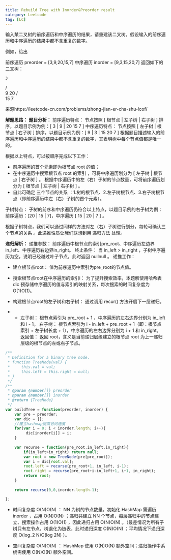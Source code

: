```yaml
---
title: Rebuild Tree with Inorder&Preorder result
category: Leetcode
tag: [LC]
---
```


输入某二叉树的前序遍历和中序遍历的结果，请重建该二叉树。假设输入的前序遍历和中序遍历的结果中都不含重复的数字。

<!--more-->

例如，给出

前序遍历 preorder = [3,9,20,15,7]
中序遍历 inorder = [9,3,15,20,7]
返回如下的二叉树：

    3
   / \
  9  20
    /  \
   15   7

来源https://leetcode-cn.com/problems/zhong-jian-er-cha-shu-lcof/

**解题思路：**
**题目分析：**
前序遍历特点： 节点按照 [ 根节点 | 左子树 | 右子树 ] 排序，以题目示例为例：[ 3 | 9 | 20 15 7 ]
中序遍历特点： 节点按照 [ 左子树 | 根节点 | 右子树 ] 排序，以题目示例为例：[ 9 | 3 | 15 20 7 ]
根据题目描述输入的前序遍历和中序遍历的结果中都不含重复的数字，其表明树中每个节点值都是唯一的。

根据以上特点，可以按顺序完成以下工作：

* 前序遍历的首个元素即为根节点 root 的值；
* 在中序遍历中搜索根节点 root 的索引 ，可将中序遍历划分为 [ 左子树 | 根节点 | 右子树 ] 。
  根据中序遍历中的左（右）子树的节点数量，可将前序遍历划分为 [ 根节点 | 左子树 | 右子树 ] 。
* 自此可确定 三个节点的关系 ：1.树的根节点、2.左子树根节点、3.右子树根节点（即前序遍历中左（右）子树的首个元素）。

子树特点： 子树的前序和中序遍历仍符合以上特点，以题目示例的右子树为例：前序遍历：[20 | 15 | 7]，中序遍历 [ 15 | 20 | 7 ] 。

根据子树特点，我们可以通过同样的方法对左（右）子树进行划分，每轮可确认三个节点的关系 。此递推性质让我们联想到用 递归方法 处理。

**递归解析：**
递推参数： 前序遍历中根节点的索引pre_root、中序遍历左边界in_left、中序遍历右边界in_right。
终止条件： 当 in_left > in_right ，子树中序遍历为空，说明已经越过叶子节点，此时返回 nullnull 。
递推工作：

* 建立根节点root： 值为前序遍历中索引为pre_root的节点值。
* 搜索根节点root在中序遍历的索引i： 为了提升搜索效率，本题解使用哈希表 dic 预存储中序遍历的值与索引的映射关系，每次搜索的时间复杂度为 O(1)O(1)。
* 构建根节点root的左子树和右子树： 通过调用 recur() 方法开启下一层递归。

* * 左子树： 根节点索引为 pre_root + 1 ，中序遍历的左右边界分别为 in_left 和 i - 1。
    右子树： 根节点索引为 i - in_left + pre_root + 1（即：根节点索引 + 左子树长度 + 1），中序遍历的左右边界分别为 i + 1 和 in_right。
    返回值： 返回 root，含义是当前递归层级建立的根节点 root 为上一递归层级的根节点的左或右子节点。



```js
/**
 * Definition for a binary tree node.
 * function TreeNode(val) {
 *     this.val = val;
 *     this.left = this.right = null;
 * }
 */
/**
 * @param {number[]} preorder
 * @param {number[]} inorder
 * @return {TreeNode}
 */
var buildTree = function(preorder, inorder) {
    var pre = preorder;
    var dic = {};
    //建立hashmap提高访问速度
    for(var i = 0; i < inorder.length; i++){
         dic[inorder[i]] = i;
    } 
    
    var recurse = function(pre_root,in_left,in_right){
        if(in_left>in_right) return null;
        var root = new TreeNode(pre[pre_root]);
        var i = dic[root.val];
        root.left = recurse(pre_root+1, in_left, i-1);
        root.right = recurse(pre_root+i-in_left+1, i+1, in_right);
        return root;
    }
    
    return recurse(0,0,inorder.length-1);

};
```

- 时间复杂度 O(N)O(N) ： NN 为树的节点数量。初始化 HashMap 需遍历 inorder ，占用 O(N)O(N) ；递归共建立 NN 个节点，每层递归中的节点建立、搜索操作占用 O(1)O(1) ，因此递归占用 O(N)O(N) 。（最差情况为所有子树只有左节点，树退化为链表，此时递归深度 O(N)O(N) ；平均情况下递归深度 O(log_2 N)O(log 2N) ）。

- 空间复杂度 O(N)O(N) ： HashMap 使用 O(N)O(N) 额外空间；递归操作中系统需使用 O(N)O(N) 额外空间。

  